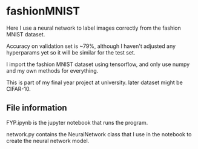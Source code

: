 # fashionMNIST
Here I use a neural network to label images correctly from the fashion
MNIST dataset.

Accuracy on validation set is ~79%, although I haven't adjusted any 
hyperparams yet so it will be similar for the test set.

I import the fashion MNIST dataset using tensorflow, and
only use numpy and my own methods for everything.

This is part of my final year project at university. 
later dataset might be CIFAR-10.

## File information
FYP.ipynb is the jupyter notebook that runs the program.

network.py contains the NeuralNetwork class that I use in the 
notebook to create the neural network model. 
